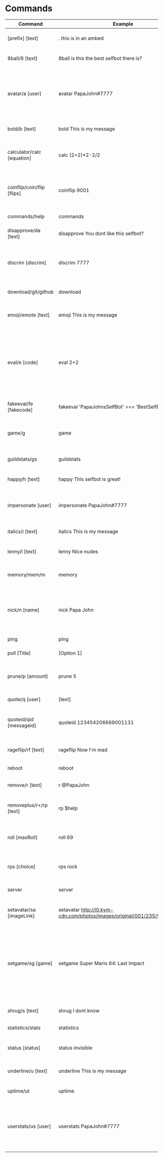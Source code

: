 # [](header-1)Commands
| Command                                 | Example                                                                    | Information                                                                                                                                                       | Argument Info                                                                                                                                          |
|-----------------------------------------|----------------------------------------------------------------------------|-------------------------------------------------------------------------------------------------------------------------------------------------------------------|--------------------------------------------------------------------------------------------------------------------------------------------------------|
| [prefix] [text]                         | . this is in an ambed                                                      | Puts your text in a rich embed                                                                                                                                    | [text] is required and can be anything                                                                                                                 |
| 8ball/8 [text]                          | 8ball is this the best selfbot there is?                                   | Asks the 8ball your question                                                                                                                                      | [text] is required and can be anything                                                                                                                 |
| avatar/a [user]                         | avatar PapaJohn#7777                                                       | This command will return a link to the selected user's avatar. If no user is provided, it will target you instead.                                                | [user] is optional but can be a mention, Username#discrim, or user id                                                                                  |
| bold/b [text]                           | bold This is my message                                                    | Will bold your message for you.                                                                                                                                   | [bold] is required and can be any text                                                                                                                 |
| calculator/calc [equation]              | calc (2+2)*2-2/2                                                           | Mini-calculator that can add, subtract, multiply, and divide                                                                                                      | [equation] is required and must be made of the following: 0-9, parentheses, +-*/                                                                       |
| coinflip/coin/flip [flips]              | coinflip 9001                                                              | Flips a coin the specified amount of times                                                                                                                        | [flips] is optional but must be a number between 1 and 100 million, defaults to 1 if none is given                                                     |
| commands/help                           | commands                                                                   | Sends you a link to this page                                                                                                                                     | No arguments required                                                                                                                                  |
| disapprove/da [text]                    | disapprove You dont like this selfbot?                                     | Adds "ಠ_ಠ" to your message                                                                                                                                        | [text] is optional and can be anything                                                                                                                 |
| discrim [discrim]                       | discrim 7777                                                               | Shows all users with the specified discrim that you share a server with                                                                                           | [discrim] is required and is the 4 digit discriminator                                                                                                 |
| download/git/github                     | download                                                                   | Sends a link to the github page for this selfbot                                                                                                                  | No arguments required                                                                                                                                  |
| emoji/emote [text]                      | emoji This is my message                                                   | Converts the given message to emojis                                                                                                                              | [text] is required and must be alphanumeric to be converted                                                                                            |
| eval/e [code]                           | eval 2+2                                                                   | WARNING: This command can be very dangerous and potentially harmful if used incorrectly. Do not use it if you do not know what you are doing                      | [code] is required and is javascript code                                                                                                              |
| fakeeval/fe [fakecode]                  | fakeeval 'PapaJohnsSelfBot' === 'BestSelfBot'                              | Looks like eval, but always returns 'true'                                                                                                                        | [fakecode] is required and can be anything                                                                                                             |
| game/g                                  | game                                                                       | Tells you what game you are playing, helpful if you used setgame                                                                                                  | No arguments required                                                                                                                                  |
| guildstats/gs                           | guildstats                                                                 | Shows you statistics for the current guild                                                                                                                        | No arguments required                                                                                                                                  |
| happy/h [text]                          | happy This selfbot is great!                                               | Adds " ᕕ( ᐛ )ᕗ" to your message                                                                                                                                   | [text] is optional and can be anything you want                                                                                                        |
| impersonate [user]                      | impersonate PapaJohn#7777                                                  | Copies the avatar, nickname, and game of the targeted user                                                                                                        | [user] is required and can be a mention, Username#discrim, or user id                                                                                  |
| italics/i [text]                        | italics This is my message                                                 | Italicizes your text                                                                                                                                              | [text] is required and can be anything                                                                                                                 |
| lenny/l [text]                          | lenny Nice nudes                                                           | Adds "( ͡° ͜ʖ ͡°)" to your message                                                                                                                                   | [text] is optional and can be anything                                                                                                                 |
| memory/mem/m                            | memory                                                                     | Shows how much memory the selfbot is using                                                                                                                        | No arguments required                                                                                                                                  |
| nick/n [name]                           | nick Papa John                                                             | Changes your nickname in the current server to what you specify (if you have permission)                                                                          | [name] is required and must fit the guidelines for being a nickname                                                                                    |
| ping                                    | ping                                                                       | Shows your selfbots ping                                                                                                                                          | No arguments required                                                                                                                                  |
| poll [Title]|[Option 1]|[Option 2]. . . | poll Is Papa Johns selfbot the best?|Yes|No|I can add more options??       | Creates a poll with reactions that has up to 9 choices                                                                                                            | [Title] is required and can be anything you want[Option 1] and [Option 2] are required and can be anything you want, more options can be added up to 9 |
| prune/p [amount]                        | prune 5                                                                    | Removes your last messages in the channel                                                                                                                         | [amount] is optional but must be from 1-100, defaults to 10 if no amount is given                                                                      |
| quote/q [user]|[text]                   | quote PapaJohn#7777|potato                                                 | Quotes the last message in the channel found from [user] that contains [text]                                                                                     | [user] is required and can be a mention, Username#discrim, or user id[text] is required and can be anything                                            |
| quoteid/qid [messageid]                 | quoteid 123454206669001131                                                 | Quotes a message from the channel with the id given                                                                                                               | [messageid] is required and must be the id of a message from the same channel                                                                          |
| rageflip/rf [text]                      | rageflip Now I'm mad                                                       | Adds "┻━┻ ﾐヽ(ಠ益ಠ)ノ彡┻━┻" to your message                                                                                                                       | [text] is optional and can be anything                                                                                                                 |
| reboot                                  | reboot                                                                     | Reboots the selfbot                                                                                                                                               | No arguments required                                                                                                                                  |
| remove/r [text]                         | r @PapaJohn                                                                | Instantly deletes the message                                                                                                                                     | [text] is optional and can be anything                                                                                                                 |
| removeplus/r+/rp [text]                 | rp $help                                                                   | Sends [text] as a message then instantly deletes it                                                                                                               | [text] is required and can be anything                                                                                                                 |
| roll [maxRoll]                          | roll 69                                                                    | rolls a die with a given amount of sides                                                                                                                          | [maxRoll] is optional but must be a number, defaults to 6 when none is given                                                                           |
| rps [choice]                            | rps rock                                                                   | Play Rock, Paper, Scissors against your selfbot                                                                                                                   | [choice] is required and must be either rock, paper, or scissors]                                                                                      |
| server                                  | server                                                                     | Sends a link to this Selfbot's server                                                                                                                             | No arguments required                                                                                                                                  |
| setavatar/sa [imageLink]                | setavatar http://i0.kym-cdn.com/photos/images/original/001/235/521/601.png | Changes your avatar to the image from the link you provide                                                                                                        | [imageLink] is required and must be a valid link to an image                                                                                           |
| setgame/sg [game]                       | setgame Super Mario 64: Last Impact                                        | Sets the game you are currently playing to [game]. (You wont be able to see this, but others will. You can use the game command to see what game you are playing) | [game] is required and can be anything                                                                                                                 |
| shrug/s [text]                          | shrug I dont know                                                          | Works just like the integrated shrug command                                                                                                                      | [text] is optional and can be anything                                                                                                                 |
| statistics/stats                        | statistics                                                                 | Gives you some statistics                                                                                                                                         | No arguments required                                                                                                                                  |
| status [status]                         | status invisible                                                           | Sets your status to [status]                                                                                                                                      | [status] is required and must be 'online', 'idle', 'dnd', or 'invisible'                                                                               |
| underline/u [text]                      | underline This is my message                                               | Underlines the given text                                                                                                                                         | [text] is required and can be anything                                                                                                                 |
| uptime/ut                               | uptime                                                                     | Shows how long the selfbot has been running                                                                                                                       | No arguments required                                                                                                                                  |
| userstats/us [user]                     | userstats PapaJohn#7777                                                    | Shows some stats for [user]                                                                                                                                       | [user] is optional but must be a mention, Username#discrim, or user id, if no user is provided, it will default to yourself                            |
